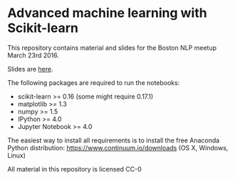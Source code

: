 # Advanced machine learning with Scikit-learn
This repository contains material and slides for the Boston NLP meetup March 23rd 2016.

Slides are [here](https://github.com/amueller/advanced-sklearn-boston-nlp-2016/raw/master/advanced-sklearn-boston-nlp-2016.pdf).

The following packages are required to run the notebooks:

- scikit-learn >= 0.16 (some might require 0.17.1)
- matplotlib >= 1.3
- numpy >= 1.5
- IPython >= 4.0
- Jupyter Notebook >= 4.0

The easiest way to install all requirements is to install the free Anaconda Python distribution:
https://www.continuum.io/downloads (OS X, Windows, Linux)

All material in this repository is licensed CC-0
